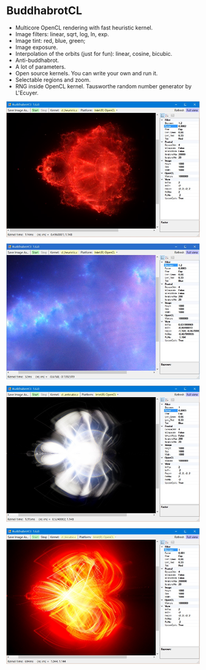 # BuddhabrotCL

- Multicore OpenCL rendering with fast heuristic kernel.
- Image filters: linear, sqrt, log, ln, exp.
- Image tint: red, blue, green;
- Image exposure.
- Interpolation of the orbits (just for fun): linear, cosine, bicubic.
- Anti-buddhabrot.
- A lot of parameters.
- Open source kernels. You can write your own and run it.
- Selectable regions and zoom.
- RNG inside OpenCL kernel. Tausworthe random number generator by L'Ecuyer.


![Buddhabrot](/doc/003.jpg)

![Zoom to region](/doc/002.jpg)

![Cubic Anti-buddhabrot](/doc/004.jpg)

![Bicubic interpolation](/doc/001.jpg)



